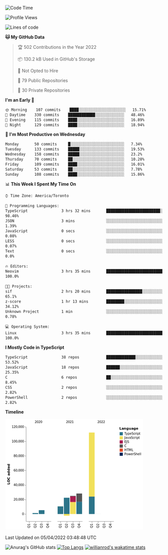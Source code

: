 <!--START_SECTION:waka-->
![Code Time](http://img.shields.io/badge/Code%20Time-199%20hrs%2027%20mins-blue)

![Profile Views](http://img.shields.io/badge/Profile%20Views-16-blue)

![Lines of code](https://img.shields.io/badge/From%20Hello%20World%20I%27ve%20Written-202%20Thousand%20lines%20of%20code-blue)

**🐱 My GitHub Data** 

> 🏆 502 Contributions in the Year 2022
 > 
> 📦 130.2 kB Used in GitHub's Storage 
 > 
> 🚫 Not Opted to Hire
 > 
> 📜 79 Public Repositories 
 > 
> 🔑 30 Private Repositories  
 > 
**I'm an Early 🐤** 

```text
🌞 Morning    107 commits    ████░░░░░░░░░░░░░░░░░░░░░   15.71% 
🌆 Daytime    330 commits    ████████████░░░░░░░░░░░░░   48.46% 
🌃 Evening    115 commits    ████░░░░░░░░░░░░░░░░░░░░░   16.89% 
🌙 Night      129 commits    ████░░░░░░░░░░░░░░░░░░░░░   18.94%

```
📅 **I'm Most Productive on Wednesday** 

```text
Monday       50 commits     █░░░░░░░░░░░░░░░░░░░░░░░░   7.34% 
Tuesday      133 commits    █████░░░░░░░░░░░░░░░░░░░░   19.53% 
Wednesday    158 commits    █████░░░░░░░░░░░░░░░░░░░░   23.2% 
Thursday     70 commits     ██░░░░░░░░░░░░░░░░░░░░░░░   10.28% 
Friday       109 commits    ████░░░░░░░░░░░░░░░░░░░░░   16.01% 
Saturday     53 commits     ██░░░░░░░░░░░░░░░░░░░░░░░   7.78% 
Sunday       108 commits    ████░░░░░░░░░░░░░░░░░░░░░   15.86%

```


📊 **This Week I Spent My Time On** 

```text
⌚︎ Time Zone: America/Toronto

💬 Programming Languages: 
TypeScript               3 hrs 32 mins       ████████████████████████░   98.46% 
JSON                     3 mins              ░░░░░░░░░░░░░░░░░░░░░░░░░   1.39% 
JavaScript               0 secs              ░░░░░░░░░░░░░░░░░░░░░░░░░   0.08% 
LESS                     0 secs              ░░░░░░░░░░░░░░░░░░░░░░░░░   0.07% 
Text                     0 secs              ░░░░░░░░░░░░░░░░░░░░░░░░░   0.0%

🔥 Editors: 
Neovim                   3 hrs 35 mins       █████████████████████████   100.0%

🐱‍💻 Projects: 
sif                      2 hrs 20 mins       ████████████████░░░░░░░░░   65.1% 
z-score                  1 hr 13 mins        ████████░░░░░░░░░░░░░░░░░   34.12% 
Unknown Project          1 min               ░░░░░░░░░░░░░░░░░░░░░░░░░   0.78%

💻 Operating System: 
Linux                    3 hrs 35 mins       █████████████████████████   100.0%

```

**I Mostly Code in TypeScript** 

```text
TypeScript               38 repos            █████████████░░░░░░░░░░░░   53.52% 
JavaScript               18 repos            ██████░░░░░░░░░░░░░░░░░░░   25.35% 
C                        6 repos             ██░░░░░░░░░░░░░░░░░░░░░░░   8.45% 
CSS                      2 repos             ░░░░░░░░░░░░░░░░░░░░░░░░░   2.82% 
PowerShell               2 repos             ░░░░░░░░░░░░░░░░░░░░░░░░░   2.82%

```


**Timeline**

![Chart not found](https://raw.githubusercontent.com/wise-introvert/wise-introvert/master/charts/bar_graph.png) 


 Last Updated on 05/04/2022 03:48:48 UTC
<!--END_SECTION:waka-->

![Anurag's GitHub stats](https://github-readme-stats.vercel.app/api?username=wise-introvert&count_private=true&show_icons=true)
[![Top Langs](https://github-readme-stats.vercel.app/api/top-langs/?username=wise-introvert&langs_count=10)](https://github.com/anuraghazra/github-readme-stats)
[![willianrod's wakatime stats](https://github-readme-stats.vercel.app/api/wakatime?username=wiseintrovert)](https://github.com/anuraghazra/github-readme-stats)
